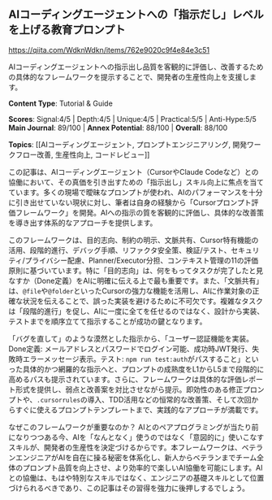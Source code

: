 ## AIコーディングエージェントへの「指示だし」レベルを上げる教育プロンプト

https://qiita.com/WdknWdkn/items/762e9020c9f4e84e3c51

AIコーディングエージェントへの指示出し品質を客観的に評価し、改善するための具体的なフレームワークを提示することで、開発者の生産性向上を支援します。

**Content Type**: Tutorial & Guide

**Scores**: Signal:4/5 | Depth:4/5 | Unique:4/5 | Practical:5/5 | Anti-Hype:5/5
**Main Journal**: 89/100 | **Annex Potential**: 88/100 | **Overall**: 88/100

**Topics**: [[AIコーディングエージェント, プロンプトエンジニアリング, 開発ワークフロー改善, 生産性向上, コードレビュー]]

この記事は、AIコーディングエージェント（CursorやClaude Codeなど）との協働において、その真価を引き出すための「指示出し」スキル向上に焦点を当てています。多くの現場で曖昧なプロンプトが使われ、AIのパフォーマンスを十分に引き出せていない現状に対し、筆者は自身の経験から「Cursorプロンプト評価フレームワーク」を開発。AIへの指示の質を客観的に評価し、具体的な改善策を導き出す体系的なアプローチを提供します。

このフレームワークは、目的志向、制約の明示、文脈共有、Cursor特有機能の活用、段階的進行、デバッグ手順、リファクタ安全策、検証/テスト、セキュリティ/プライバシー配慮、Planner/Executor分担、コンテキスト管理の11の評価原則に基づいています。特に「目的志向」は、何をもってタスクが完了したと見なすか（Done定義）をAIに明確に伝える上で最も重要です。また、「文脈共有」は、`@file`や`@folder`といったCursorの強力な機能を活用し、AIに作業対象の正確な状況を伝えることで、誤った実装を避けるために不可欠です。複雑なタスクは「段階的進行」を促し、AIに一度に全てを任せるのではなく、設計から実装、テストまでを順序立てて指示することが成功の鍵となります。

「バグを直して」のような漠然とした指示から、「ユーザー認証機能を実装。Done定義: メールアドレスとパスワードでログイン可能、成功時JWT発行、失敗時エラーメッセージ表示。テスト: `npm run test:auth`がパスすること」といった具体的かつ網羅的な指示へと、プロンプトの成熟度をL1からL5まで段階的に高めるパスも提示されています。さらに、フレームワークは具体的な評価レポート形式を提供し、弱点と改善案を対比させながら提示。即効性のある修正プロンプトや、`.cursorrules`の導入、TDD活用などの恒常的な改善策、そして次回からすぐに使えるプロンプトテンプレートまで、実践的なアプローチが満載です。

なぜこのフレームワークが重要なのか？ AIとのペアプログラミングが当たり前になりつつある今、AIを「なんとなく」使うのではなく「意図的に」使いこなすスキルが、開発者の生産性を決定づけるからです。本フレームワークは、ベテランエンジニアがAIを自在に操る秘密を体系化し、新人からベテランまでチーム全体のプロンプト品質を向上させ、より効率的で楽しいAI協働を可能にします。AIとの協働は、もはや特別なスキルではなく、エンジニアの基礎スキルとして位置づけられるべきであり、この記事はその習得を強力に後押しするでしょう。